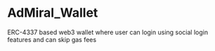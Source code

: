 # AdMiral_Wallet
ERC-4337 based web3 wallet where user can login using social login features and can skip gas fees

